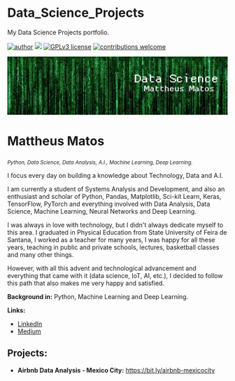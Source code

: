 # Data_Science_Projects
My Data Science Projects portfolio.

[![author](https://img.shields.io/badge/author-MattheusMatos-red.svg)](https://www.linkedin.com/in/matosmattheus/) [![](https://img.shields.io/badge/python-3.7+-blue.svg)](https://www.python.org/downloads/release/python-365/) [![GPLv3 license](https://img.shields.io/badge/License-GPLv3-blue.svg)](http://perso.crans.org/besson/LICENSE.html) [![contributions welcome](https://img.shields.io/badge/contributions-welcome-brightgreen.svg?style=flat)](https://github.com/carlosfab/data_science/issues)

<p align="center">
  <img src="bannerimage.png" >
</p>

# Mattheus Matos
<sub>*Python, Data Science, Data Analysis, A.I., Machine Learning, Deep Learning.*</sub>

I focus every day on building a knowledge about Technology, Data and A.I.

I am currently a student of Systems Analysis and Development, and also an enthusiast and scholar of Python, Pandas, Matplotlib, Sci-kit Learn, Keras, TensorFlow, PyTorch and everything involved with Data Analysis, Data Science, Machine Learning, Neural Networks and Deep Learning.

I was always in love with technology, but I didn't always dedicate myself to this area. I graduated in Physical Education from State University of Feira de Santana, I worked as a teacher for many years, I was happy for all these years, teaching in public and private schools, lectures, basketball classes and many other things.

However, with all this advent and technological advancement and everything that came with it (data science, IoT, AI, etc.), I decided to follow this path that also makes me very happy and satisfied. 

**Background in:** Python, Machine Learning and Deep Learning.

**Links:**
* [LinkedIn](https://www.linkedin.com/in/matosmattheus/)
* [Medium](https://medium.com/@mattheus.matoss)


## Projects:

* **Airbnb Data Analysis - Mexico City:** https://bit.ly/airbnb-mexicocity




